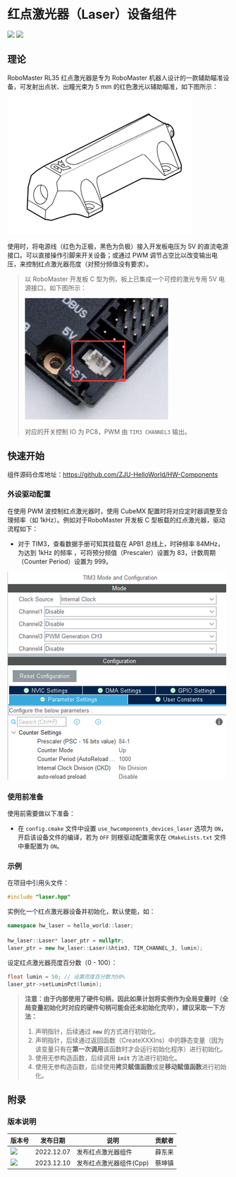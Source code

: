 # 红点激光器（Laser）设备组件

 <img src = "https://img.shields.io/badge/version-2.0.0-green"><sp> <img src = "https://img.shields.io/badge/author-dungloi | Caikunzhen-lightgrey">

## 理论

RoboMaster RL35 红点激光器是专为 RoboMaster 机器人设计的一款辅助瞄准设备，可发射出点状、出瞳光束为 5 mm 的红色激光以辅助瞄准，如下图所示：

![image-20221207205128088](红点激光器设备组件.assets/image-20221207205128088.png)

使用时，将电源线（红色为正极，黑色为负极）接入开发板电压为 5V 的直流电源接口。可以直接操作引脚来开关设备；或通过 PWM 调节占空比以改变输出电压，来控制红点激光器亮度（对预分频值没有要求）。

> 以 RoboMaster 开发板 C 型为例，板上已集成一个可控的激光专用 5V 电源接口，如下图所示：
>
> ![image-20221207204102515](红点激光器设备组件.assets/image-20221207204102515.png) 
>
> 对应的开关控制 IO 为 PC8，PWM 由 `TIM3 CHANNEL3` 输出。

## 快速开始

组件源码仓库地址：<https://github.com/ZJU-HelloWorld/HW-Components>

### 外设驱动配置

在使用 PWM 波控制红点激光器时，使用 CubeMX 配置时将对应定时器调整至合理频率（如 1kHz）。例如对于RoboMaster 开发板 C 型板载的红点激光器，驱动流程如下：

* 对于 TIM3，查看数据手册可知其挂载在 APB1 总线上，时钟频率 84MHz，为达到 1kHz 的频率 ，可将预分频值（Prescaler）设置为 83，计数周期（Counter Period）设置为 999。

![image-20231210160415](红点激光器设备组件.assets/image-20231210160415.png)

### 使用前准备

使用前需要做以下准备：

* 在 `config.cmake` 文件中设置 `use_hwcomponents_devices_laser` 选项为 `ON`，开启该设备文件的编译，若为 `OFF` 则根驱动配置需求在 `CMakeLists.txt` 文件中重配置为 `ON`。

### 示例

在项目中引用头文件：

```cpp
#include "laser.hpp"
```

实例化一个红点激光器设备并初始化，默认使能，如：

```cpp
namespace hw_laser = hello_world::laser;

hw_laser::Laser* laser_ptr = nullptr;
laser_ptr = new hw_laser::Laser(&htim3, TIM_CHANNEL_3, lumin);
```

设定红点激光器亮度百分数（0 - 100）：

```cpp
float lumin = 50; // 设置亮度百分数为50%
laser_ptr->setLuminPct(lumin);
```

> **注意：由于内部使用了硬件句柄，因此如果计划将实例作为全局变量时（全局变量初始化时对应的硬件句柄可能会还未初始化完毕），建议采取一下方法：**
>
> 1. 声明指针，后续通过 **`new`** 的方式进行初始化。
> 2. 声明指针，后续通过返回函数（CreateXXXIns）中的静态变量（因为该变量只有在**第一次调用**该函数时才会运行初始化程序）进行初始化。
> 3. 使用无参构造函数，后续调用 **`init`** 方法进行初始化。
> 4. 使用无参构造函数，后续使用**拷贝赋值函数**或是**移动赋值函数**进行初始化。


## 附录

### 版本说明

| 版本号                                                       | 发布日期   | 说明               | 贡献者 |
| ------------------------------------------------------------ | ---------- | ------------------ | ------ |
| <img src = "https://img.shields.io/badge/version-1.0.0-green"> | 2022.12.07 | 发布红点激光器组件 | 薛东来 |
| <img src = "https://img.shields.io/badge/version-2.0.0-green"> | 2023.12.10 | 发布红点激光器组件(Cpp) | 蔡坤镇 |